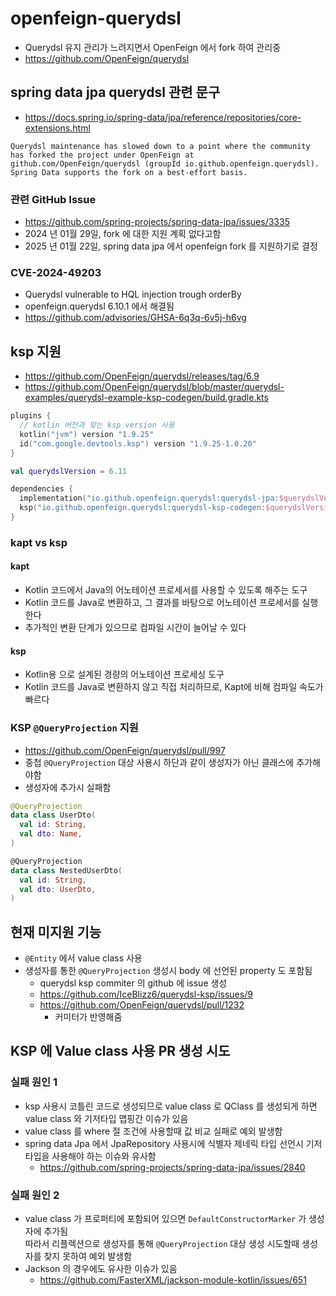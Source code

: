 # openfeign-querydsl

- Querydsl 유지 관리가 느려지면서 OpenFeign 에서 fork 하여 관리중
- https://github.com/OpenFeign/querydsl

## spring data jpa querydsl 관련 문구

- https://docs.spring.io/spring-data/jpa/reference/repositories/core-extensions.html

`Querydsl maintenance has slowed down to a point where the community has forked the project under OpenFeign at github.com/OpenFeign/querydsl (groupId io.github.openfeign.querydsl). Spring Data supports the fork on a best-effort basis.`

### 관련 GitHub Issue

- https://github.com/spring-projects/spring-data-jpa/issues/3335
- 2024 년 01월 29일, fork 에 대한 지원 계획 없다고함
- 2025 년 01월 22일, spring data jpa 에서 openfeign fork 를 지원하기로 결정

### CVE-2024-49203

- Querydsl vulnerable to HQL injection trough orderBy
- openfeign.querydsl 6.10.1 에서 해결됨
- https://github.com/advisories/GHSA-6q3q-6v5j-h6vg

## ksp 지원

- https://github.com/OpenFeign/querydsl/releases/tag/6.9
- https://github.com/OpenFeign/querydsl/blob/master/querydsl-examples/querydsl-example-ksp-codegen/build.gradle.kts

```kotlin
plugins {
  // kotlin 버전과 맞는 ksp version 사용
  kotlin("jvm") version "1.9.25"
  id("com.google.devtools.ksp") version "1.9.25-1.0.20"
}

val querydslVersion = 6.11

dependencies {
  implementation("io.github.openfeign.querydsl:querydsl-jpa:$querydslVersion")
  ksp("io.github.openfeign.querydsl:querydsl-ksp-codegen:$querydslVersion")
}
```

### kapt vs ksp

#### kapt

- Kotlin 코드에서 Java의 어노테이션 프로세서를 사용할 수 있도록 해주는 도구
- Kotlin 코드를 Java로 변환하고, 그 결과를 바탕으로 어노테이션 프로세서를 실행한다
- 추가적인 변환 단계가 있으므로 컴파일 시간이 늘어날 수 있다

#### ksp

- Kotlin용 으로 설계된 경량의 어노테이션 프로세싱 도구
- Kotlin 코드를 Java로 변환하지 않고 직접 처리하므로, Kapt에 비해 컴파일 속도가 빠르다

### KSP `@QueryProjection` 지원

- https://github.com/OpenFeign/querydsl/pull/997
- 중첩 `@QueryProjection` 대상 사용시 하단과 같이 생성자가 아닌 클래스에 추가해야함
- 생성자에 추가시 실패함

```kotlin
@QueryProjection
data class UserDto(
  val id: String,
  val dto: Name,
)

@QueryProjection
data class NestedUserDto(
  val id: String,
  val dto: UserDto,
)
```

## 현재 미지원 기능

- `@Entity` 에서 value class 사용
- 생성자를 통한 `@QueryProjection` 생성시 body 에 선언된 property 도 포함됨
  - querydsl ksp commiter 의 github 에 issue 생성 
  - https://github.com/IceBlizz6/querydsl-ksp/issues/9
  - https://github.com/OpenFeign/querydsl/pull/1232
    - 커미터가 반영해줌

## KSP 에 Value class 사용 PR 생성 시도

### 실패 원인 1

- ksp 사용시 코틀린 코드로 생성되므로 value class 로 QClass 를 생성되게 하면 value class 와 기저타입 맵핑간 이슈가 있음
- value class 를 where 절 조건에 사용할때 값 비교 실패로 예외 발생함
- spring data Jpa 에서 JpaRepository 사용시에 식별자 제네릭 타입 선언시 기저타입을 사용해야 하는 이슈와 유사함
  - https://github.com/spring-projects/spring-data-jpa/issues/2840

### 실패 원인 2

- value class 가 프로퍼티에 포함되어 있으면 `DefaultConstructorMarker` 가 생성자에 추가됨  
  따라서 리플렉션으로 생성자를 통해 `@QueryProjection` 대상 생성 시도할때 생성자를 찾지 못하여 예외 발생함
- Jackson 의 경우에도 유사한 이슈가 있음
  - https://github.com/FasterXML/jackson-module-kotlin/issues/651
